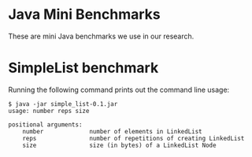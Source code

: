 # Java Mini Benchmarks
These are mini Java benchmarks we use in our research.

# SimpleList benchmark

Running the following command prints out the command line usage:

```
$ java -jar simple_list-0.1.jar 
usage: number reps size

positional arguments:
    number             number of elements in LinkedList
    reps               number of repetitions of creating LinkedList
    size               size (in bytes) of a LinkedList Node
```
